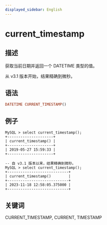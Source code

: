 ```yaml
---
displayed_sidebar: English
---
```


# current_timestamp

## 描述

获取当前日期并返回一个 DATETIME 类型的值。

从 v3.1 版本开始，结果精确到微秒。

## 语法

```Haskell
DATETIME CURRENT_TIMESTAMP()
```

## 例子

```Plain Text
MySQL > select current_timestamp();
+---------------------+
| current_timestamp() |
+---------------------+
| 2019-05-27 15:59:33 |
+---------------------+

-- 自 v3.1 版本以来，结果精确到微秒。
MySQL > select current_timestamp();
+----------------------------+
| current_timestamp()        |
+----------------------------+
| 2023-11-18 12:58:05.375000 |
+----------------------------+
```

## 关键词

CURRENT_TIMESTAMP, CURRENT, TIMESTAMP
